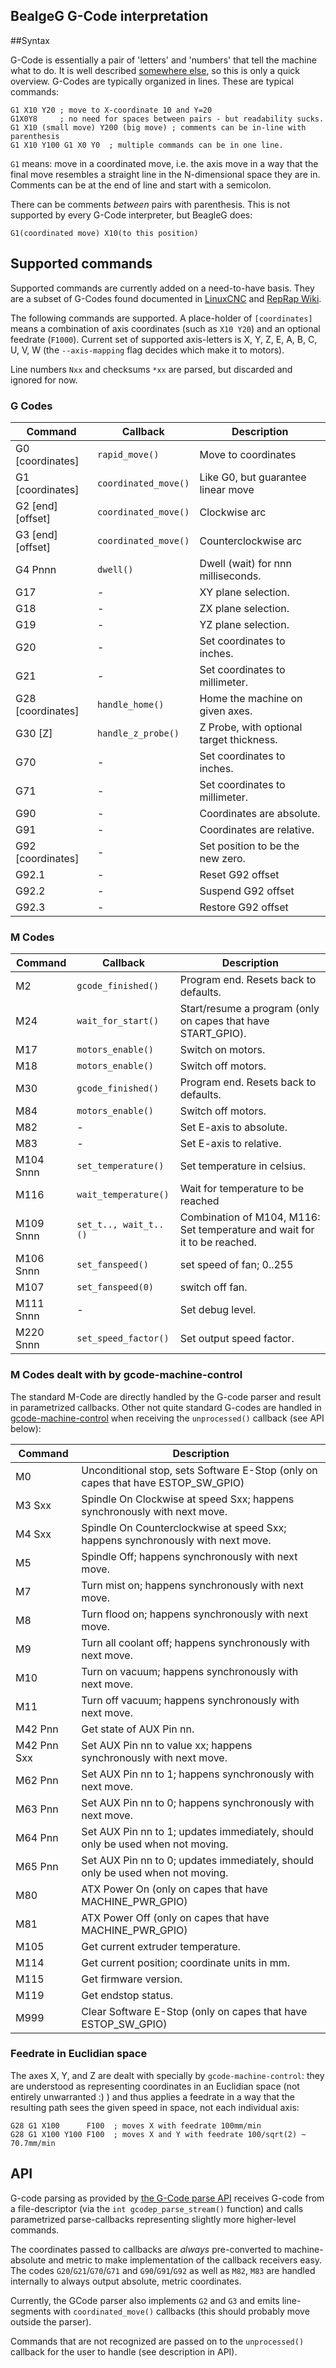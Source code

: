 BealgeG G-Code interpretation
-----------------------------

##Syntax

G-Code is essentially a pair of 'letters' and 'numbers' that tell the machine
what to do. It is well described [somewhere else][Intro GCode], so this is only a
quick overview.
G-Codes are typically organized in lines. These are typical commands:

    G1 X10 Y20 ; move to X-coordinate 10 and Y=20
    G1X0Y8     ; no need for spaces between pairs - but readability sucks.
    G1 X10 (small move) Y200 (big move) ; comments can be in-line with parenthesis
    G1 X10 Y100 G1 X0 Y0  ; multiple commands can be in one line.

`G1` means: move in a coordinated move, i.e. the axis move in a way that the
final move resembles a straight line in the N-dimensional space they are in.
Comments can be at the end of line and start with a semicolon.

There can be comments _between_ pairs with parenthesis. This is not supported
by every G-Code interpreter, but BeagleG does:

    G1(coordinated move) X10(to this position)

## Supported commands

Supported commands are currently added on a need-to-have basis. They are a subset
of G-Codes found documented in [LinuxCNC] and [RepRap Wiki].

The following commands are supported. A place-holder of `[coordinates]` means
a combination of axis coordinates (such as `X10 Y20`) and an optional feedrate
(`F1000`).
Current set of supported axis-letters is X, Y, Z, E, A, B, C, U, V, W (the
`--axis-mapping` flag decides which make it to motors).

Line numbers `Nxx` and checksums `*xx` are parsed, but discarded and ignored
for now.

### G Codes

Command          | Callback             | Description
---------------- |----------------------|------------------------------------
G0 [coordinates] | `rapid_move()`       | Move to coordinates
G1 [coordinates] | `coordinated_move()` | Like G0, but guarantee linear move
G2 [end] [offset]| `coordinated_move()` | Clockwise arc
G3 [end] [offset]| `coordinated_move()` | Counterclockwise arc
G4 Pnnn          | `dwell()`            | Dwell (wait) for nnn milliseconds.
G17              | -                    | XY plane selection.
G18              | -                    | ZX plane selection.
G19              | -                    | YZ plane selection.
G20              | -                    | Set coordinates to inches.
G21              | -                    | Set coordinates to millimeter.
G28 [coordinates]| `handle_home()`      | Home the machine on given axes.
G30 [Z<thick>]   | `handle_z_probe()`   | Z Probe, with optional target thickness.
G70              | -                    | Set coordinates to inches.
G71              | -                    | Set coordinates to millimeter.
G90              | -                    | Coordinates are absolute.
G91              | -                    | Coordinates are relative.
G92 [coordinates]| -                    | Set position to be the new zero.
G92.1            | -                    | Reset G92 offset
G92.2            | -                    | Suspend G92 offset
G92.3            | -                    | Restore G92 offset

### M Codes

Command          | Callback              | Description
-----------------|-----------------------|-----------------------------
M2               | `gcode_finished()`    | Program end. Resets back to defaults.
M24              | `wait_for_start()`    | Start/resume a program (only on capes that have START_GPIO).
M17              | `motors_enable()`     | Switch on motors.
M18              | `motors_enable()`     | Switch off motors.
M30              | `gcode_finished()`    | Program end. Resets back to defaults.
M84              | `motors_enable()`     | Switch off motors.
M82              | -                     | Set E-axis to absolute.
M83              | -                     | Set E-axis to relative.
M104 Snnn        | `set_temperature()`   | Set temperature in celsius.
M116             | `wait_temperature()`  | Wait for temperature to be reached
M109 Snnn        | `set_t.., wait_t..()` | Combination of M104, M116: Set temperature and wait for it to be reached.
M106 Snnn        | `set_fanspeed()`      | set speed of fan; 0..255
M107             | `set_fanspeed(0)`     | switch off fan.
M111 Snnn        | -                     | Set debug level.
M220 Snnn        | `set_speed_factor()`  | Set output speed factor.

### M Codes dealt with by gcode-machine-control
The standard M-Code are directly handled by the G-code parser and result
in parametrized callbacks. Other not quite standard G-codes are handled in
[gcode-machine-control](./gcode-machine-control.c) when receiving
the `unprocessed()` callback (see API below):

Command          | Description
-----------------|----------------------------------------
M0               | Unconditional stop, sets Software E-Stop (only on capes that have ESTOP_SW_GPIO)
M3 Sxx           | Spindle On Clockwise at speed Sxx; happens synchronously with next move.
M4 Sxx           | Spindle On Counterclockwise at speed Sxx; happens synchronously with next move.
M5               | Spindle Off; happens synchronously with next move.
M7               | Turn mist on; happens synchronously with next move.
M8               | Turn flood on; happens synchronously with next move.
M9               | Turn all coolant off; happens synchronously with next move.
M10              | Turn on vacuum; happens synchronously with next move.
M11              | Turn off vacuum; happens synchronously with next move.
M42 Pnn          | Get state of AUX Pin nn.
M42 Pnn Sxx      | Set AUX Pin nn to value xx; happens synchronously with next move.
M62 Pnn          | Set AUX Pin nn to 1; happens synchronously with next move.
M63 Pnn          | Set AUX Pin nn to 0; happens synchronously with next move.
M64 Pnn          | Set AUX Pin nn to 1; updates immediately, should only be used when not moving.
M65 Pnn          | Set AUX Pin nn to 0; updates immediately, should only be used when not moving.
M80              | ATX Power On (only on capes that have MACHINE_PWR_GPIO)
M81              | ATX Power Off (only on capes that have MACHINE_PWR_GPIO)
M105             | Get current extruder temperature.
M114             | Get current position; coordinate units in mm.
M115             | Get firmware version.
M119             | Get endstop status.
M999             | Clear Software E-Stop (only on capes that have ESTOP_SW_GPIO)

### Feedrate in Euclidian space
The axes X, Y, and Z are dealt with specially by `gcode-machine-control`: they are
understood as representing coordinates in an Euclidian space (not entirely
unwarranted :) ) and thus applies a feedrate in a way that the resulting
path sees the given speed in space, not each individual axis:

    G28 G1 X100      F100  ; moves X with feedrate 100mm/min
    G28 G1 X100 Y100 F100  ; moves X and Y with feedrate 100/sqrt(2) ~ 70.7mm/min

## API
G-code parsing as provided by [the G-Code parse API](./gcode-parser.h) receives
G-code from a file-descriptor (via the `int gcodep_parse_stream()` function)
and calls parametrized parse-callbacks representing slightly more higher-level commands.

The coordinates passed to callbacks are _always_ pre-converted to machine-absolute and
metric to make implementation of the callback receivers easy.
The codes `G20`/`G21`/`G70`/`G71` and `G90`/`G91`/`G92` as well as
`M82`, `M83` are handled internally to always output absolute, metric coordinates.

Currently, the GCode parser also implements `G2` and `G3` and emits line-segments with
`coordinated_move()` callbacks (this should probably move outside the parser).

Commands that are not recognized are passed on to the `unprocessed()` callback
for the user to handle (see description in API).

[LinuxCNC]: http://linuxcnc.org/docs/html/gcode.html
[RepRap Wiki]: http://reprap.org/wiki/G-code
[Intro GCode]: http://en.wikipedia.org/wiki/G-code
